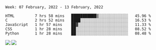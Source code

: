 <!--START_SECTION:waka-->
```text
Week: 07 February, 2022 - 13 February, 2022

HTML         7 hrs 58 mins   ███████████▒░░░░░░░░░░░░░   45.96 % 
C            2 hrs 52 mins   ████░░░░░░░░░░░░░░░░░░░░░   16.53 % 
JavaScript   1 hr 57 mins    ██▓░░░░░░░░░░░░░░░░░░░░░░   11.33 % 
CSS          1 hr 28 mins    ██░░░░░░░░░░░░░░░░░░░░░░░   08.52 % 
Python       1 hr 28 mins    ██░░░░░░░░░░░░░░░░░░░░░░░   08.48 % 
```
<!--END_SECTION:waka-->
<a href="https://github.com/anuraghazra/github-readme-stats">
  <img align="left" src="https://github-readme-stats.vercel.app/api?username=Tanesan&count_private=true&show_icons=true" />
<img align="left" src="https://github-readme-stats.vercel.app/api/top-langs/?username=Tanesan" />
</a>
